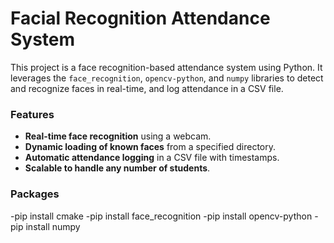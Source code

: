 
# Facial Recognition Attendance System

This project is a face recognition-based attendance system using Python. It leverages the `face_recognition`, `opencv-python`, and `numpy` libraries to detect and recognize faces in real-time, and log attendance in a CSV file.

### Features

- **Real-time face recognition** using a webcam.
- **Dynamic loading of known faces** from a specified directory.
- **Automatic attendance logging** in a CSV file with timestamps.
- **Scalable to handle any number of students**.

### Packages

-pip install cmake
-pip install face_recognition
-pip install opencv-python
-pip install numpy
